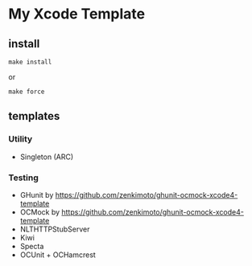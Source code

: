 # My Xcode Template
## install
```
make install
```
or
```
make force
```

## templates
### Utility
- Singleton (ARC)

### Testing
- GHunit by https://github.com/zenkimoto/ghunit-ocmock-xcode4-template
- OCMock by https://github.com/zenkimoto/ghunit-ocmock-xcode4-template
- NLTHTTPStubServer
- Kiwi
- Specta
- OCUnit + OCHamcrest
